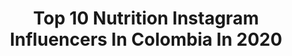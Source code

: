 ---
title: Top 10 Nutrition Instagram Influencers In Colombia In 2020
description: >-
  Find top nutrition Instagram influencers in Colombia in 2020. Most popular hashtags: #model #fit #fitlifestyle #colombia.
platform: Instagram
profiles:
  - username: "guerrerophysique"
    fullname: >-
      IFBB PRO David Guerrero
    location: "Colombia"
    followers: 177475
    engagement: 199
    commentsToLikes: 0.017024
    id: ck5c102eou6md0i118sanyg2f
    verified: false
    hashtags: "#legday, #motivacion, #shoulderworkout, #creeenti"
  - username: "reikin.desafio"
    fullname: >-
      REIKIN HERRERA  CUENTA OFICIAL
    location: "Colombia"
    followers: 82147
    engagement: 189
    commentsToLikes: 0.024213
    id: ck6tuwk7oitvb0j711uc2vqfx
    verified: false
    hashtags: "#colombia, #ceretedemialma, #dsr2019, #modelfitnes"
  - username: "yesitrainer"
    fullname: >-
      Yesi Morales
    location: "Colombia"
    followers: 317776
    engagement: 95
    commentsToLikes: 0.028472
    id: ck5c7li647r3z0i11tjo895ey
    verified: false
    hashtags: "#tiempodeagradecer, #isofit, #quarentena, #viernes"
  - username: "cmanriquet"
    fullname: >-
      Carolina Manrique Tejedor⭐️
    location: "Colombia"
    followers: 190794
    engagement: 320
    commentsToLikes: 0.040184
    id: ck14k07gln25v0i19mf523ngd
    verified: false
    hashtags: "#fullbodyworkout, #cardio, #homeworkout, #dontrushchallenge"
  - username: "santiagovalenciatrainer"
    fullname: >-
      Santiago MasterTrainer®
    location: "Colombia"
    followers: 52830
    engagement: 69
    commentsToLikes: 0.021004
    id: ck0w3tr18v8a40i19z44j76b6
    verified: false
    hashtags: ""
  - username: "anasanta24"
    fullname: >-
      Ana Santa Fitness & Lifestyle
    location: "Colombia"
    followers: 50006
    engagement: 100
    commentsToLikes: 0.065086
    id: ck14ifzwkf7mv0i194s50fxu1
    verified: false
    hashtags: "#avenatrasnochada, #tbt, #malvavisco, #saschafitness"
  - username: "karloslezama"
    fullname: >-
      Carlos Lezama | Nutricionista
    location: "Colombia"
    followers: 31260
    engagement: 223
    commentsToLikes: 0.089199
    id: ck8sz2gvfmx9e0j78n294r4un
    verified: false
    hashtags: "#macros, #crossfitvenezuela, #fuentesdemacros, #loscarbohidratosengordan"
  - username: "martalopezalamo"
    fullname: >-
      MARTA LÓPEZ ÁLAMO
    location: "Colombia"
    followers: 160044
    engagement: 269
    commentsToLikes: 0.034894
    id: ck5zvpp4g4ooo0i1444p6ti33
    verified: true
    hashtags: "#prozis, #selfie, #prettylittlething, #facetimeshoot"
  - username: "kionna_janice"
    fullname: >-
      Kionna Janice
    location: "Colombia"
    followers: 4969
    engagement: 1011
    commentsToLikes: 0.027063
    id: ck5qch7tkqjv10i11pt4x19at
    verified: false
    hashtags: "#brrrr, #usatour, #chinachallenge, #dancerlife"
  - username: "leococinero"
    fullname: >-
      Leonardo Moran
    location: "Colombia"
    followers: 203542
    engagement: 117
    commentsToLikes: 0.039282
    id: ck136xdv48qa10i19fm2liv12
    verified: true
    hashtags: "#cocinabuenaonda, #delish, #yummy, #encasa"
---